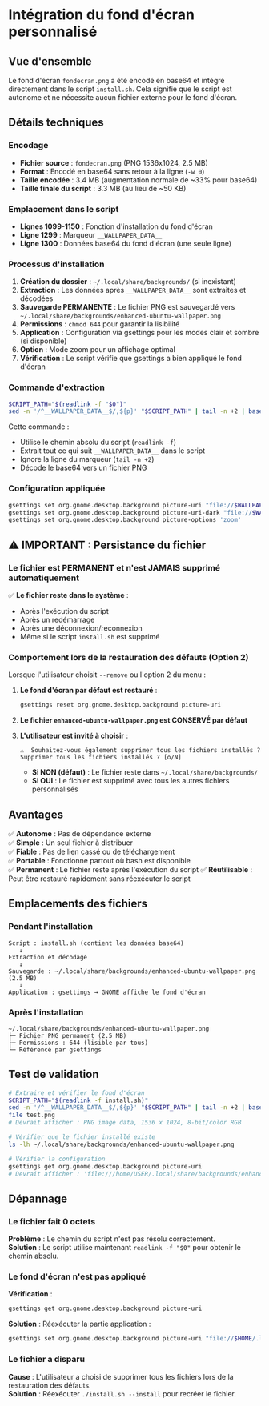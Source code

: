 # Intégration du fond d'écran personnalisé

## Vue d'ensemble

Le fond d'écran `fondecran.png` a été encodé en base64 et intégré directement dans le script `install.sh`. Cela signifie que le script est autonome et ne nécessite aucun fichier externe pour le fond d'écran.

## Détails techniques

### Encodage
- **Fichier source** : `fondecran.png` (PNG 1536x1024, 2.5 MB)
- **Format** : Encodé en base64 sans retour à la ligne (`-w 0`)
- **Taille encodée** : 3.4 MB (augmentation normale de ~33% pour base64)
- **Taille finale du script** : 3.3 MB (au lieu de ~50 KB)

### Emplacement dans le script
- **Lignes 1099-1150** : Fonction d'installation du fond d'écran
- **Ligne 1299** : Marqueur `__WALLPAPER_DATA__`
- **Ligne 1300** : Données base64 du fond d'écran (une seule ligne)

### Processus d'installation

1. **Création du dossier** : `~/.local/share/backgrounds/` (si inexistant)
2. **Extraction** : Les données après `__WALLPAPER_DATA__` sont extraites et décodées
3. **Sauvegarde PERMANENTE** : Le fichier PNG est sauvegardé vers `~/.local/share/backgrounds/enhanced-ubuntu-wallpaper.png`
4. **Permissions** : `chmod 644` pour garantir la lisibilité
5. **Application** : Configuration via gsettings pour les modes clair et sombre (si disponible)
6. **Option** : Mode zoom pour un affichage optimal
7. **Vérification** : Le script vérifie que gsettings a bien appliqué le fond d'écran

### Commande d'extraction

```bash
SCRIPT_PATH="$(readlink -f "$0")"
sed -n '/^__WALLPAPER_DATA__$/,${p}' "$SCRIPT_PATH" | tail -n +2 | base64 -d > "$WALLPAPER_FILE"
```

Cette commande :
- Utilise le chemin absolu du script (`readlink -f`)
- Extrait tout ce qui suit `__WALLPAPER_DATA__` dans le script
- Ignore la ligne du marqueur (`tail -n +2`)
- Décode le base64 vers un fichier PNG

### Configuration appliquée

```bash
gsettings set org.gnome.desktop.background picture-uri "file://$WALLPAPER_FILE"
gsettings set org.gnome.desktop.background picture-uri-dark "file://$WALLPAPER_FILE" || true
gsettings set org.gnome.desktop.background picture-options 'zoom'
```

## ⚠️ IMPORTANT : Persistance du fichier

### Le fichier est PERMANENT et n'est JAMAIS supprimé automatiquement

✅ **Le fichier reste dans le système** :
- Après l'exécution du script
- Après un redémarrage
- Après une déconnexion/reconnexion
- Même si le script `install.sh` est supprimé

### Comportement lors de la restauration des défauts (Option 2)

Lorsque l'utilisateur choisit `--remove` ou l'option 2 du menu :

1. **Le fond d'écran par défaut est restauré** :
   ```bash
   gsettings reset org.gnome.desktop.background picture-uri
   ```

2. **Le fichier `enhanced-ubuntu-wallpaper.png` est CONSERVÉ par défaut**

3. **L'utilisateur est invité à choisir** :
   ```
   ⚠️  Souhaitez-vous également supprimer tous les fichiers installés ?
   Supprimer tous les fichiers installés ? [o/N]
   ```

   - **Si NON (défaut)** : Le fichier reste dans `~/.local/share/backgrounds/`
   - **Si OUI** : Le fichier est supprimé avec tous les autres fichiers personnalisés

## Avantages

✅ **Autonome** : Pas de dépendance externe  
✅ **Simple** : Un seul fichier à distribuer  
✅ **Fiable** : Pas de lien cassé ou de téléchargement  
✅ **Portable** : Fonctionne partout où bash est disponible  
✅ **Permanent** : Le fichier reste après l'exécution du script
✅ **Réutilisable** : Peut être restauré rapidement sans réexécuter le script

## Emplacements des fichiers

### Pendant l'installation
```
Script : install.sh (contient les données base64)
   ↓
Extraction et décodage
   ↓
Sauvegarde : ~/.local/share/backgrounds/enhanced-ubuntu-wallpaper.png (2.5 MB)
   ↓
Application : gsettings → GNOME affiche le fond d'écran
```

### Après l'installation
```
~/.local/share/backgrounds/enhanced-ubuntu-wallpaper.png
├─ Fichier PNG permanent (2.5 MB)
├─ Permissions : 644 (lisible par tous)
└─ Référencé par gsettings
```

## Test de validation

```bash
# Extraire et vérifier le fond d'écran
SCRIPT_PATH="$(readlink -f install.sh)"
sed -n '/^__WALLPAPER_DATA__$/,${p}' "$SCRIPT_PATH" | tail -n +2 | base64 -d > test.png
file test.png
# Devrait afficher : PNG image data, 1536 x 1024, 8-bit/color RGB

# Vérifier que le fichier installé existe
ls -lh ~/.local/share/backgrounds/enhanced-ubuntu-wallpaper.png

# Vérifier la configuration
gsettings get org.gnome.desktop.background picture-uri
# Devrait afficher : 'file:///home/USER/.local/share/backgrounds/enhanced-ubuntu-wallpaper.png'
```

## Dépannage

### Le fichier fait 0 octets
**Problème** : Le chemin du script n'est pas résolu correctement.  
**Solution** : Le script utilise maintenant `readlink -f "$0"` pour obtenir le chemin absolu.

### Le fond d'écran n'est pas appliqué
**Vérification** :
```bash
gsettings get org.gnome.desktop.background picture-uri
```
**Solution** : Réexécuter la partie application :
```bash
gsettings set org.gnome.desktop.background picture-uri "file://$HOME/.local/share/backgrounds/enhanced-ubuntu-wallpaper.png"
```

### Le fichier a disparu
**Cause** : L'utilisateur a choisi de supprimer tous les fichiers lors de la restauration des défauts.  
**Solution** : Réexécuter `./install.sh --install` pour recréer le fichier.

